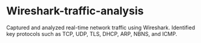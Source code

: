 # Wireshark-traffic-analysis
Captured and analyzed real-time network traffic using Wireshark. Identified key protocols such as TCP, UDP, TLS, DHCP, ARP, NBNS, and ICMP.
